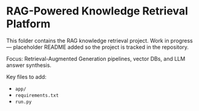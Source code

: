 # RAG-Powered Knowledge Retrieval Platform

This folder contains the RAG knowledge retrieval project. Work in progress — placeholder README added so the project is tracked in the repository.

Focus: Retrieval-Augmented Generation pipelines, vector DBs, and LLM answer synthesis.

Key files to add:
- `app/`
- `requirements.txt`
- `run.py`

